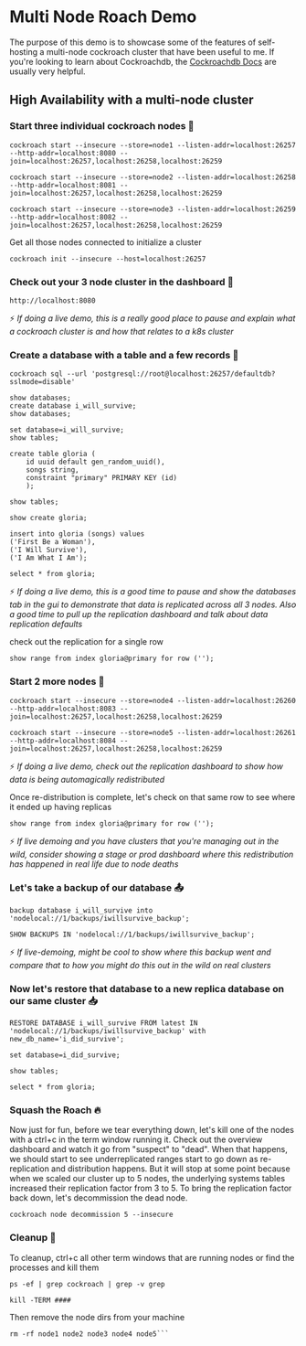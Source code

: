 # Multi Node Roach Demo
The purpose of this demo is to showcase some of the features of self-hosting a multi-node cockroach cluster that have been useful to me. If you're looking to learn about Cockroachdb, the [Cockroachdb Docs](https://www.cockroachlabs.com/docs/) are usually very helpful.

## High Availability with a multi-node cluster

### Start three individual cockroach nodes :battery:
```
cockroach start --insecure --store=node1 --listen-addr=localhost:26257 --http-addr=localhost:8080 --join=localhost:26257,localhost:26258,localhost:26259
```

```
cockroach start --insecure --store=node2 --listen-addr=localhost:26258 --http-addr=localhost:8081 --join=localhost:26257,localhost:26258,localhost:26259
```

```
cockroach start --insecure --store=node3 --listen-addr=localhost:26259 --http-addr=localhost:8082 --join=localhost:26257,localhost:26258,localhost:26259

```
Get all those nodes connected to initialize a cluster
```
cockroach init --insecure --host=localhost:26257
```

### Check out your 3 node cluster in the dashboard :eyes:
```
http://localhost:8080
```
:zap: *If doing a live demo, this is a really good place to pause and explain what a cockroach cluster is and how that relates to a k8s cluster*

### Create a database with a table and a few records :page_facing_up:
```
cockroach sql --url 'postgresql://root@localhost:26257/defaultdb?sslmode=disable'
```
```
show databases;
create database i_will_survive;
show databases;
```
```
set database=i_will_survive;
show tables;

create table gloria (
    id uuid default gen_random_uuid(), 
    songs string, 
    constraint "primary" PRIMARY KEY (id)
    );

show tables;
```

```
show create gloria;

insert into gloria (songs) values 
('First Be a Woman'), 
('I Will Survive'), 
('I Am What I Am');

select * from gloria;

```
:zap: *If doing a live demo, this is a good time to pause and show the databases tab in the gui to demonstrate that data is replicated across all 3 nodes. Also a good time to pull up the replication dashboard and talk about data replication defaults*

check out the replication for a single row

```
show range from index gloria@primary for row ('');
```

### Start 2 more nodes :battery:
```
cockroach start --insecure --store=node4 --listen-addr=localhost:26260 --http-addr=localhost:8083 --join=localhost:26257,localhost:26258,localhost:26259
```

```
cockroach start --insecure --store=node5 --listen-addr=localhost:26261 --http-addr=localhost:8084 --join=localhost:26257,localhost:26258,localhost:26259
```

:zap: *If doing a live demo, check out the replication dashboard to show how data is being automagically redistributed*

Once re-distribution is complete, let's check on that same row to see where it ended up having replicas
```
show range from index gloria@primary for row ('');
```

:zap: *If live demoing and you have clusters that you're managing out in the wild, consider showing a stage or prod dashboard where this redistribution has happened in real life due to node deaths*

### Let's take a backup of our database :outbox_tray:
```
backup database i_will_survive into 'nodelocal://1/backups/iwillsurvive_backup';

SHOW BACKUPS IN 'nodelocal://1/backups/iwillsurvive_backup';
```
:zap: *If live-demoing, might be cool to show where this backup went and compare that to how you might do this out in the wild on real clusters*

### Now let's restore that database to a new replica database on our same cluster :inbox_tray:
```
RESTORE DATABASE i_will_survive FROM latest IN 'nodelocal://1/backups/iwillsurvive_backup' with new_db_name='i_did_survive';

set database=i_did_survive;

show tables;

select * from gloria;
```

### Squash the Roach :fire:
Now just for fun, before we tear everything down, let's kill one of the nodes with a ctrl+c in the term window running it. Check out the overview dashboard and watch it go from "suspect" to "dead". When that happens, we should start to see underreplicated ranges start to go down as re-replication and distribution happens. But it will stop at some point because when we scaled our cluster up to 5 nodes, the underlying systems tables increased their replication factor from 3 to 5. To bring the replication factor back down, let's decommission the dead node.
```
cockroach node decommission 5 --insecure
```

### Cleanup :wrench:
To cleanup, ctrl+c all other term windows that are running nodes or find the processes and kill them
```
ps -ef | grep cockroach | grep -v grep

kill -TERM ####
```

Then remove the node dirs from your machine
```
rm -rf node1 node2 node3 node4 node5```